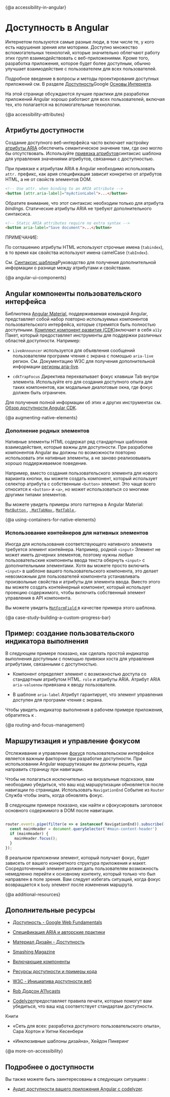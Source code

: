 {@a accessibility-in-angular}
# Доступность в Angular

Интернетом пользуются самые разные люди, в том числе те, у кого есть нарушения зрения или моторики.
Доступно множество вспомогательных технологий, которые значительно облегчают работу этих групп
взаимодействовать с веб-приложениями.
Кроме того, разработка приложения, которое будет более доступным, обычно улучшает взаимодействие с пользователем для всех пользователей.

Подробное введение в вопросы и методы проектирования доступных приложений см. В разделе [Доступность](https://developers.google.com/web/fundamentals/accessibility/#what_is_accessibility)Google [Основы Интернета](https://developers.google.com/web/fundamentals/).

На этой странице обсуждаются лучшие практики для разработки приложений Angular
хорошо работают для всех пользователей, включая тех, кто полагается на вспомогательные технологии.

{@a accessibility-attributes}
## Атрибуты доступности

Создание доступного веб-интерфейса часто включает настройку [атрибуты ARIA](https://developers.google.com/web/fundamentals/accessibility/semantics-aria)
обеспечить семантическое значение там, где оно могло бы отсутствовать.
Используйте [привязка атрибутов](guide/template-syntax#attribute-binding)синтаксис шаблона для управления значениями атрибутов, связанных с доступностью.

При привязке к атрибутам ARIA в Angular необходимо использовать `attr.` префикс, как ария
спецификация зависит конкретно от атрибутов HTML, а не от свойств элементов DOM.

```html
<!-- Use attr. when binding to an ARIA attribute -->
<button [attr.aria-label]="myActionLabel">...</button>
```

Обратите внимание, что этот синтаксис необходим только для атрибута _bindings_.
Статические атрибуты ARIA не требуют дополнительного синтаксиса.

```html
<!-- Static ARIA attributes require no extra syntax -->
<button aria-label="Save document">...</button>
```

ПРИМЕЧАНИЕ:

<div class="alert is-helpful">

   По соглашению атрибуты HTML используют строчные имена (`tabindex`), в то время как свойства используют имена camelCase (`tabIndex`).

   См. [Синтаксис шаблона](https://angular.io/guide/template-syntax#html-attribute-vs-dom-property)Руководство для получения дополнительной информации о разнице между атрибутами и свойствами.

</div>


{@a angular-ui-components}
## Angular компоненты пользовательского интерфейса

Библиотека [Angular Material](https://material.angular.io/), поддерживаемая командой Angular, представляет собой набор повторно используемых компонентов пользовательского интерфейса, которые стремятся быть полностью доступными.
[Комплект компонент развития (CDK)](https://material.angular.io/cdk/categories)включает в себя `a11y` Пакет, который предоставляет инструменты для поддержки различных областей доступности.
Например:

* `LiveAnnouncer` используется для объявления сообщений пользователям программ чтения с экрана с помощью `aria-live` регион. См. Документацию W3C для получения дополнительной информации [регионы aria-live](https://www.w3.org/WAI/PF/aria-1.1/states_and_properties#aria-live).

* `cdkTrapFocus` Директива перехватывает фокус клавиши Tab внутри элемента. Используйте его для создания доступного опыта для таких компонентов, как модальные диалоговые окна, где фокус должен быть ограничен.

Для получения полной информации об этих и других инструментах см. [Обзор доступности Angular CDK](https://material.angular.io/cdk/a11y/overview).


{@a augmenting-native-elements}
### Дополнение родных элементов

Нативные элементы HTML содержат ряд стандартных шаблонов взаимодействия, которые важны для доступности.
При разработке компонентов Angular вы должны по возможности повторно использовать эти нативные элементы, а не заново реализовывать хорошо поддерживаемое поведение.

Например, вместо создания пользовательского элемента для нового варианта кнопки, вы можете создать компонент, который использует селектор атрибута с собственным `<button>` элемент.
Это чаще всего относится к `<button>` и `<a>`, но может использоваться со многими другими типами элементов.

Вы можете увидеть примеры этого паттерна в Angular Material: [ `MatButton` ](https://github.com/angular/components/blob/master/src/material/button/button.ts#L66-L68), [ ` MatTabNav` ](https://github.com/angular/components/blob/master/src/material/tabs/tab-nav-bar/tab-nav-bar.ts#L67), [ `MatTable` ](https://github.com/angular/components/blob/master/src/material/table/table.ts#L17).

{@a using-containers-for-native-elements}
### Использование контейнеров для нативных элементов

Иногда для использования соответствующего нативного элемента требуется элемент контейнера.
Например, родной `<input>` Элемент не может иметь дочерних элементов, поэтому нужны любые пользовательские компоненты ввода текста
обернуть `<input>` с дополнительными элементами.
Хотя вы можете просто включить `<input>` в шаблоне вашего пользовательского компонента,
это делает невозможным для пользователей компонента устанавливать произвольные свойства и атрибуты для элемента ввода.
Вместо этого вы можете создать контейнерный компонент, который использует проекцию содержимого, чтобы включить собственный элемент управления в
API компонента.

Вы можете увидеть [ `MatFormField` ](https://material.angular.io/components/form-field/overview)в качестве примера этого шаблона.

{@a case-study-building-a-custom-progress-bar}
## Пример: создание пользовательского индикатора выполнения

В следующем примере показано, как сделать простой индикатор выполнения доступным с помощью привязки хоста для управления атрибутами, связанными с доступностью.

* Компонент определяет элемент с возможностью доступа со стандартным атрибутом HTML. `role` и атрибуты ARIA. Атрибут ARIA `aria-valuenow` привязана к вводу пользователя.

   <code-example path="accessibility/src/app/progress-bar.component.ts" header="src/app/progress-bar.component.ts" region="progressbar-component"></code-example>


* В шаблоне `aria-label` Атрибут гарантирует, что элемент управления доступен для программ чтения с экрана.

   <code-example path="accessibility/src/app/app.component.html" header="src/app/app.component.html" region="template"></code-example>


Чтобы увидеть индикатор выполнения в рабочем примере приложения, обратитесь к <live-example></live-example>.

{@a routing-and-focus-management}
## Маршрутизация и управление фокусом

Отслеживание и управление [фокус](https://developers.google.com/web/fundamentals/accessibility/focus/)в пользовательском интерфейсе является важным фактором при разработке доступности.
При использовании Angular маршрутизации вы должны решить, куда направить страницу при навигации.

Чтобы не полагаться исключительно на визуальные подсказки, вам необходимо убедиться, что ваш код маршрутизации обновляется после навигации по страницам.
Использовать `NavigationEnd` Событие из `Router` Служба чтобы знать, когда обновлять
фокус.

В следующем примере показано, как найти и сфокусировать заголовок основного содержимого в DOM после навигации.

```ts

router.events.pipe(filter(e => e instanceof NavigationEnd)).subscribe(() => {
  const mainHeader = document.querySelector('#main-content-header')
  if (mainHeader) {
    mainHeader.focus();
  }
});

```
В реальном приложении элемент, который получает фокус, будет зависеть от вашего конкретного
структура приложения и макет.
Сосредоточенный элемент должен дать пользователям возможность немедленно перейти к основному контенту, который только что был направлен в поле зрения.
Вам следует избегать ситуаций, когда фокус возвращается к `body` элемент после изменения маршрута.


{@a additional-resources}
## Дополнительные ресурсы

* [Доступность - Google Web Fundamentals](https://developers.google.com/web/fundamentals/accessibility)

* [Спецификация ARIA и авторские практики](https://www.w3.org/TR/wai-aria/)

* [Материал Дизайн - Доступность](https://material.io/design/usability/accessibility.html)

* [Smashing Magazine](https://www.smashingmagazine.com/search/?q=accessibility)

* [Включающие компоненты](https://inclusive-components.design/)

* [Ресурсы доступности и примеры кода](https://dequeuniversity.com/resources/)

* [W3C - Инициатива доступности веб](https://www.w3.org/WAI/people-use-web/)

* [Rob Додсон A11ycasts](https://www.youtube.com/watch?v=HtTyRajRuyY)

* [Codelyzer](http://codelyzer.com/rules/)предоставляет правила печати, которые помогут вам убедиться, что ваш код соответствует стандартам доступности.

Книги

* «Сеть для всех: разработка доступного пользовательского опыта», Сара Хортон и Уитни Кесенбери

* «Инклюзивные шаблоны дизайна», Хейдон Пикеринг

{@a more-on-accessibility}
## Подробнее о доступности

Вы также можете быть заинтересованы в следующих ситуациях :
* [Аудит доступности вашего приложения Angular с codelyzer](https://web.dev/accessible-angular-with-codelyzer/).
